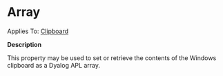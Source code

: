 




<h1 class="heading"><span class="name">Array</span></h1>

Applies To: [Clipboard](./clipboard.md)


**Description**


This property may be used to set or retrieve the contents of the Windows clipboard as a Dyalog APL array.



